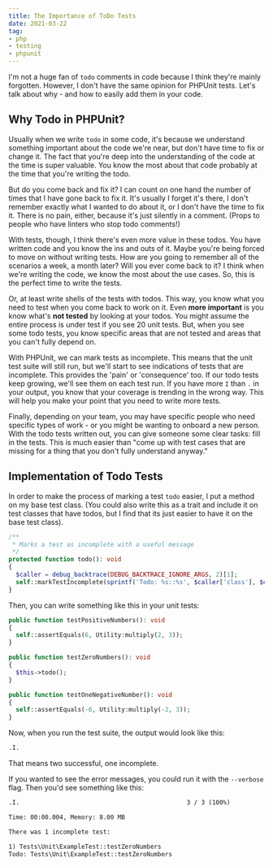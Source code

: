 ```yaml
---
title: The Importance of ToDo Tests
date: 2021-03-22
tag:
- php
- testing
- phpunit
---
```

I'm not a huge fan of `todo` comments in code because I think they're mainly forgotten. However, I don't have the same opinion for PHPUnit tests.  Let's talk about why - and how to easily add them in your code.

<!--more-->

## Why Todo in PHPUnit?

Usually when we write `todo` in some code, it's because we understand something important about the code we're near, but don't have time to fix or change it.  The fact that you're deep into the understanding of the code at the time is super valuable.  You know the most about that code probably at the time that you're writing the todo.

But do you come back and fix it? I can count on one hand the number of times that I have gone back to fix it. It's usually I forget it's there, I don't remember exactly what I wanted to do about it, or I don't have the time to fix it.  There is no pain, either, because it's just silently in a comment. (Props to people who have linters who stop todo comments!)

With tests, though, I think there's even more value in these todos.  You have written code and you know the ins and outs of it. Maybe you're being forced to move on without writing tests.  How are you going to remember all of the scenarios a week, a month later?  Will you ever come back to it?  I think when we're writing the code, we know the most about the use cases. So, this is the perfect time to write the tests.

Or, at least write shells of the tests with todos.  This way, you know what you need to test when you come back to work on it. Even **more important** is you know what's **not tested** by looking at your todos.  You might assume the entire process is under test if you see 20 unit tests. But, when you see some todo tests, you know specific areas that are not tested and areas that you can't fully depend on.

With PHPUnit, we can mark tests as incomplete.  This means that the unit test suite will still run, but we'll start to see indications of tests that are incomplete.  This provides the 'pain' or 'consequence' too.  If our todo tests keep growing, we'll see them on each test run.  If you have more `I` than `.` in your output, you know that your coverage is trending in the wrong way.  This will help you make your point that you need to write more tests.

Finally, depending on your team, you may have specific people who need specific types of work - or you might be wanting to onboard a new person.  With the todo tests written out, you can give someone some clear tasks: fill in the tests.  This is much easier than "come up with test cases that are missing for a thing that you don't fully understand anyway."

## Implementation of Todo Tests

In order to make the process of marking a test `todo` easier, I put a method on my base test class. (You could also write this as a trait and include it on test classes that have todos, but I find that its just easier to have it on the base test class).

```php
/**
 * Marks a test as incomplete with a useful message
 */
protected function todo(): void
{
  $caller = debug_backtrace(DEBUG_BACKTRACE_IGNORE_ARGS, 2)[1];
  self::markTestIncomplete(sprintf('Todo: %s::%s', $caller['class'], $caller['function']));
}
```

Then, you can write something like this in your unit tests:

```php
public function testPositiveNumbers(): void
{
  self::assertEquals(6, Utility:multiply(2, 3));
}

public function testZeroNumbers(): void
{
  $this->todo();
}

public function testOneNegativeNumber(): void
{
  self::assertEquals(-6, Utility:multiply(-2, 3));
}
```

Now, when you run the test suite, the output would look like this:

```txt
.I.
```

That means two successful, one incomplete.

If you wanted to see the error messages, you could run it with the `--verbose` flag.  Then you'd see something like this:

```txt
.I.                                              3 / 3 (100%)

Time: 00:00.004, Memory: 8.00 MB

There was 1 incomplete test:

1) Tests\Unit\ExampleTest::testZeroNumbers
Todo: Tests\Unit\ExampleTest::testZeroNumbers
```
